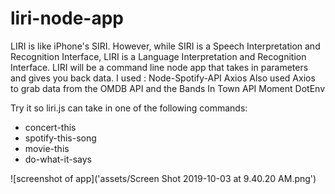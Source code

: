 # liri-node-app
LIRI is like iPhone's SIRI. However, while SIRI is a Speech Interpretation and Recognition Interface, LIRI is a Language Interpretation and Recognition Interface. LIRI will be a command line node app that takes in parameters and gives you back data.
I used :
Node-Spotify-API
Axios
Also used Axios to grab data from the OMDB API and the Bands In Town API
Moment
DotEnv

Try it so liri.js can take in one of the following commands:
* concert-this
* spotify-this-song
* movie-this
* do-what-it-says

![screenshot of app]('assets/Screen Shot 2019-10-03 at 9.40.20 AM.png')